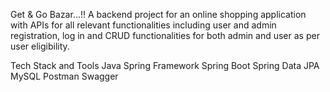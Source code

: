 Get & Go Bazar...!!
A backend project for an online shopping application with APIs for all relevant functionalities including user and admin registration, log in and CRUD functionalities for both admin and user as per user eligibility.

Tech Stack and Tools
Java
Spring Framework
Spring Boot
Spring Data JPA
MySQL
Postman
Swagger
